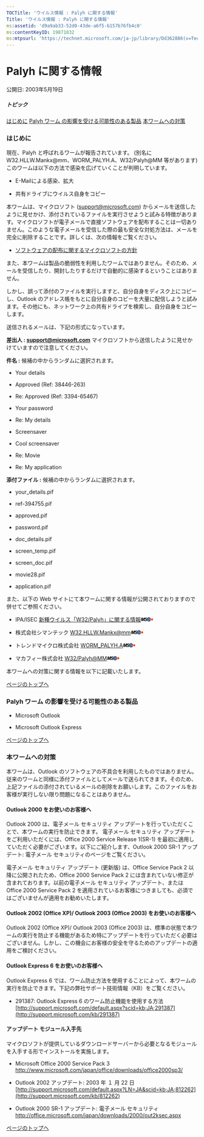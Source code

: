 ```yaml
---
TOCTitle: 'ウイルス情報 : Palyh に関する情報'
Title: 'ウイルス情報 : Palyh に関する情報'
ms:assetid: 'd9a9ab33-52d0-43de-a6f5-b157b76fb4c0'
ms:contentKeyID: 19871832
ms:mtpsurl: 'https://technet.microsoft.com/ja-jp/library/Dd362886(v=TechNet.10)'
---
```


Palyh に関する情報
==================

公開日: 2003年5月19日

##### トピック

[](#ecaa)[はじめに](#ecaa)
[](#ebaa)[Palyh ワーム の影響を受ける可能性のある製品](#ebaa)
[](#eaaa)[本ワームへの対策](#eaaa)

### はじめに

現在、Palyh と呼ばれるワームが報告されています。 (別名に W32.HLLW.Mankx@mm、WORM\_PALYH.A、W32/Palyh@MM 等があります) このワームは以下の方法で感染を広げていくことが判明しています。

-   E-Mailによる感染、拡大

-   共有ドライブにウイルス自身をコピー

本ワームは、マイクロソフト (support@microsoft.com) からメールを送信したように見せかけ、添付されているファイルを実行させようと試みる特徴があります。マイクロソフトが電子メールで直接ソフトウェアを配布することは一切ありません。このような電子メールを受信した際の最も安全な対処方法は、メールを完全に削除することです。詳しくは、次の情報をご覧ください。

-   [ソフトウェアの配布に関するマイクロソフトの方針](http://www.microsoft.com/japan/technet/security/bulletin/info/swdist.mspx)

また、本ワームは製品の脆弱性を利用したワームではありません。そのため、メールを受信したり、開封したりするだけで自動的に感染するということはありません。

しかし、誤って添付のファイルを実行しますと、自分自身をディスク上にコピーし、Outlook のアドレス帳をもとに自分自身のコピーを大量に配信しようと試みます。その他にも、ネットワーク上の共有ドライブを検索し、自分自身をコピーします。

送信されるメールは、下記の形式になっています。

**差出人 : support@microsoft.com**
マイクロソフトから送信したように見せかけていますので注意してください。

**件名 :** 候補の中からランダムに選択されます。

-   Your details

-   Approved (Ref: 38446-263)

-   Re: Approved (Ref: 3394-65467)

-   Your password

-   Re: My details

-   Screensaver

-   Cool screensaver

-   Re: Movie

-   Re: My application

**添付ファイル :** 候補の中からランダムに選択されます。

-   your\_details.pif

-   ref-394755.pif

-   approved.pif

-   password.pif

-   doc\_details.pif

-   screen\_temp.pif

-   screen\_doc.pif

-   movie28.pif

-   application.pif

また、以下の Web サイトにて本ワームに関する情報が公開されておりますので併せてご参照ください。

-   IPA/ISEC
    [新種ウイルス「W32/Palyh」に関する情報](http://www.ipa.go.jp/security/topics/newvirus/palyh.html)![](images/Dd362886.leave-ms(ja-jp,TechNet.10).gif)

-   株式会社シマンテック
    [W32.HLLW.Mankx@mm](http://www.symantec.com/region/jp/sarcj/data/w/w32.sobig.b@mm.html)![](images/Dd362886.leave-ms(ja-jp,TechNet.10).gif)

-   トレンドマイクロ株式会社
    [WORM\_PALYH.A](http://www.trendmicro.co.jp/vinfo/virusencyclo/default5.asp?vname=worm_palyh.a)![](images/Dd362886.leave-ms(ja-jp,TechNet.10).gif)

-   マカフィー株式会社
    [W32/Palyh@MM](http://www.mcafee.com/japan/security/virpq2003.asp?v=w32/palyh@mm)![](images/Dd362886.leave-ms(ja-jp,TechNet.10).gif)

本ワームへの対策に関する情報を以下に記載いたします。

[](#mainsection)[ページのトップへ](#mainsection)

### Palyh ワーム の影響を受ける可能性のある製品

-   Microsoft Outlook

-   Microsoft Outlook Express

[](#mainsection)[ページのトップへ](#mainsection)

### 本ワームへの対策

本ワームは、Outlook のソフトウェアの不具合を利用したものではありません。従来のワームと同様に添付ファイルとしてメールで送られてきます。そのため、上記ファイルの添付されているメールの削除をお願いします。このファイルをお客様が実行しない限り問題になることはありません。

#### Outlook 2000 をお使いのお客様へ

Outlook 2000 は、電子メール セキュリティ アップデートを行っていただくことで、本ワームの実行を防止できます。 電子メール セキュリティ アップデートをご利用いただくには、Office 2000 Service Release 1(SR-1) を最初に適用していただく必要がございます。以下にご紹介します、Outlook 2000 SR-1 アップデート: 電子メール セキュリティのページをご覧ください。

電子メール セキュリティ アップデート (更新版) は、Office Service Pack 2 以降に公開されたため、Office 2000 Service Pack 2 には含まれていない修正が含まれております。以前の電子メール セキュリティ アップデート、または Office 2000 Service Pack 2 を適用されているお客様につきましても、必須ではございませんが適用をお勧めいたします。

#### Outlook 2002 (Office XP)/ Outlook 2003 (Office 2003) をお使いのお客様へ

Outlook 2002 (Office XP)/ Outlook 2003 (Office 2003) は、標準の状態で本ワームの実行を防止する機能があるため特にアップデートを行っていただく必要はございません。しかし、この機会にお客様の安全を守るためのアップデートの適用をご検討ください。

#### Outlook Express 6 をお使いのお客様へ

Outlook Express 6 では、ワーム防止方法を使用することによって、本ワームの実行を防止できます。下記の弊社サポート技術情報（KB）をご覧ください。

-   291387: Outlook Express 6 のワーム防止機能を使用する方法
    [http://support.microsoft.com/default.aspx?scid=kb;JA;291387](http://support.microsoft.com/kb/291387)

#### アップデート モジュール入手先

マイクロソフトが提供しているダウンロードサーバーから必要となるモジュールを入手する形でインストールを実施します。

-   Microsoft Office 2000 Service Pack 3
    <http://www.microsoft.com/japan/office/downloads/office2000sp3/>

-   Outlook 2002 アップデート: 2003 年 １ 月 22 日
    [http://support.microsoft.com/default.aspx?LN=JA&scid=kb;JA;812262](http://support.microsoft.com/kb/812262)

-   Outlook 2000 SR-1 アップデート: 電子メール セキュリティ
    <http://office.microsoft.com/japan/downloads/2000/out2ksec.aspx>

[](#mainsection)[ページのトップへ](#mainsection)
